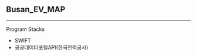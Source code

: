 <h2>Busan_EV_MAP</h2>
<hr/>

Program Stacks
<ul>
  <li>SWIFT</li>
  <li>공공데이터포털API(한국전력공사)</li>
</ul>
